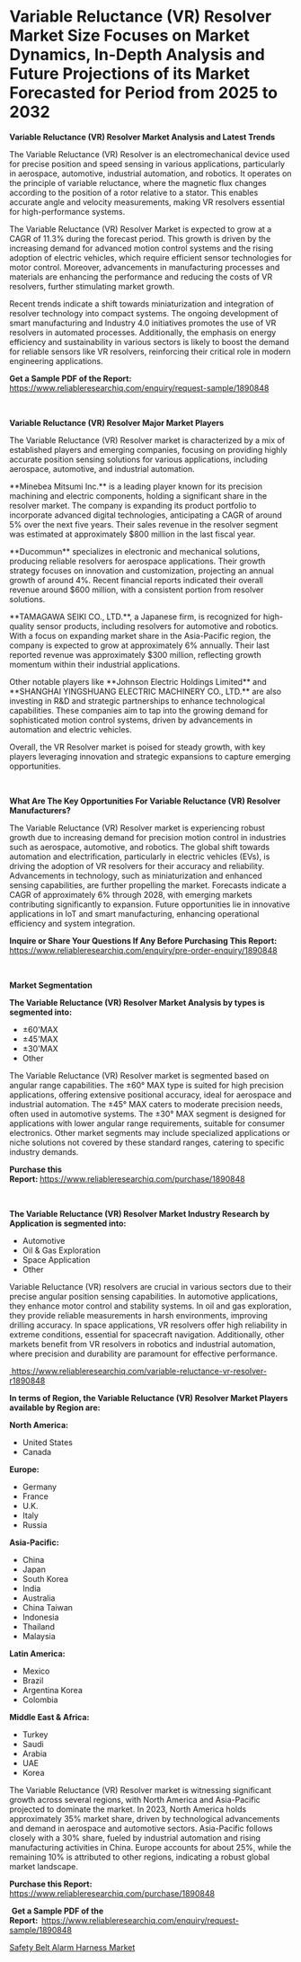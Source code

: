 <p><h1>Variable Reluctance (VR) Resolver Market Size Focuses on Market Dynamics, In-Depth Analysis and Future Projections of its Market Forecasted for Period from 2025 to 2032</h1></p><p><strong>Variable Reluctance (VR) Resolver Market Analysis and Latest Trends</strong></p>
<p><p>The Variable Reluctance (VR) Resolver is an electromechanical device used for precise position and speed sensing in various applications, particularly in aerospace, automotive, industrial automation, and robotics. It operates on the principle of variable reluctance, where the magnetic flux changes according to the position of a rotor relative to a stator. This enables accurate angle and velocity measurements, making VR resolvers essential for high-performance systems.</p><p>The Variable Reluctance (VR) Resolver Market is expected to grow at a CAGR of 11.3% during the forecast period. This growth is driven by the increasing demand for advanced motion control systems and the rising adoption of electric vehicles, which require efficient sensor technologies for motor control. Moreover, advancements in manufacturing processes and materials are enhancing the performance and reducing the costs of VR resolvers, further stimulating market growth.</p><p>Recent trends indicate a shift towards miniaturization and integration of resolver technology into compact systems. The ongoing development of smart manufacturing and Industry 4.0 initiatives promotes the use of VR resolvers in automated processes. Additionally, the emphasis on energy efficiency and sustainability in various sectors is likely to boost the demand for reliable sensors like VR resolvers, reinforcing their critical role in modern engineering applications.</p></p>
<p><strong>Get a Sample PDF of the Report:&nbsp;</strong> <a href="https://www.reliableresearchiq.com/enquiry/request-sample/1890848?utm_campaign=2447&utm_medium=2&utm_source=Github&utm_content=ia&utm_term=13022025&utm_id=variable-reluctance-vr-resolver">https://www.reliableresearchiq.com/enquiry/request-sample/1890848</a></p>
<p>&nbsp;</p>
<p><strong>Variable Reluctance (VR) Resolver Major Market Players</strong></p>
<p><p>The Variable Reluctance (VR) Resolver market is characterized by a mix of established players and emerging companies, focusing on providing highly accurate position sensing solutions for various applications, including aerospace, automotive, and industrial automation.</p><p>**Minebea Mitsumi Inc.** is a leading player known for its precision machining and electric components, holding a significant share in the resolver market. The company is expanding its product portfolio to incorporate advanced digital technologies, anticipating a CAGR of around 5% over the next five years. Their sales revenue in the resolver segment was estimated at approximately $800 million in the last fiscal year.</p><p>**Ducommun** specializes in electronic and mechanical solutions, producing reliable resolvers for aerospace applications. Their growth strategy focuses on innovation and customization, projecting an annual growth of around 4%. Recent financial reports indicated their overall revenue around $600 million, with a consistent portion from resolver solutions.</p><p>**TAMAGAWA SEIKI CO., LTD.**, a Japanese firm, is recognized for high-quality sensor products, including resolvers for automotive and robotics. With a focus on expanding market share in the Asia-Pacific region, the company is expected to grow at approximately 6% annually. Their last reported revenue was approximately $300 million, reflecting growth momentum within their industrial applications.</p><p>Other notable players like **Johnson Electric Holdings Limited** and **SHANGHAI YINGSHUANG ELECTRIC MACHINERY CO., LTD.** are also investing in R&D and strategic partnerships to enhance technological capabilities. These companies aim to tap into the growing demand for sophisticated motion control systems, driven by advancements in automation and electric vehicles.</p><p>Overall, the VR Resolver market is poised for steady growth, with key players leveraging innovation and strategic expansions to capture emerging opportunities.</p></p>
<p>&nbsp;</p>
<p><strong>What Are The Key Opportunities For Variable Reluctance (VR) Resolver Manufacturers?</strong></p>
<p><p>The Variable Reluctance (VR) Resolver market is experiencing robust growth due to increasing demand for precision motion control in industries such as aerospace, automotive, and robotics. The global shift towards automation and electrification, particularly in electric vehicles (EVs), is driving the adoption of VR resolvers for their accuracy and reliability. Advancements in technology, such as miniaturization and enhanced sensing capabilities, are further propelling the market. Forecasts indicate a CAGR of approximately 6% through 2028, with emerging markets contributing significantly to expansion. Future opportunities lie in innovative applications in IoT and smart manufacturing, enhancing operational efficiency and system integration.</p></p>
<p><strong>Inquire or Share Your Questions If Any Before Purchasing This Report:</strong> <a href="https://www.reliableresearchiq.com/enquiry/pre-order-enquiry/1890848?utm_campaign=2447&utm_medium=2&utm_source=Github&utm_content=ia&utm_term=13022025&utm_id=variable-reluctance-vr-resolver">https://www.reliableresearchiq.com/enquiry/pre-order-enquiry/1890848</a></p>
<p>&nbsp;</p>
<p><strong>Market Segmentation</strong></p>
<p><strong>The Variable Reluctance (VR) Resolver Market Analysis by types is segmented into:</strong></p>
<p><ul><li>±60'MAX</li><li>±45'MAX</li><li>±30'MAX</li><li>Other</li></ul></p>
<p><p>The Variable Reluctance (VR) Resolver market is segmented based on angular range capabilities. The ±60° MAX type is suited for high precision applications, offering extensive positional accuracy, ideal for aerospace and industrial automation. The ±45° MAX caters to moderate precision needs, often used in automotive systems. The ±30° MAX segment is designed for applications with lower angular range requirements, suitable for consumer electronics. Other market segments may include specialized applications or niche solutions not covered by these standard ranges, catering to specific industry demands.</p></p>
<p><strong>Purchase this Report:&nbsp;</strong><a href="https://www.reliableresearchiq.com/purchase/1890848?utm_campaign=2447&utm_medium=2&utm_source=Github&utm_content=ia&utm_term=13022025&utm_id=variable-reluctance-vr-resolver">https://www.reliableresearchiq.com/purchase/1890848</a></p>
<p>&nbsp;</p>
<p><strong>The Variable Reluctance (VR) Resolver Market Industry Research by Application is segmented into:</strong></p>
<p><ul><li>Automotive</li><li>Oil & Gas Exploration</li><li>Space Application</li><li>Other</li></ul></p>
<p><p>Variable Reluctance (VR) resolvers are crucial in various sectors due to their precise angular position sensing capabilities. In automotive applications, they enhance motor control and stability systems. In oil and gas exploration, they provide reliable measurements in harsh environments, improving drilling accuracy. In space applications, VR resolvers offer high reliability in extreme conditions, essential for spacecraft navigation. Additionally, other markets benefit from VR resolvers in robotics and industrial automation, where precision and durability are paramount for effective performance.</p></p>
<p><a href="https://www.reliableresearchiq.com/variable-reluctance-vr-resolver-r1890848?utm_campaign=2447&utm_medium=2&utm_source=Github&utm_content=ia&utm_term=13022025&utm_id=variable-reluctance-vr-resolver">&nbsp;https://www.reliableresearchiq.com/variable-reluctance-vr-resolver-r1890848</a></p>
<p><strong>In terms of Region, the Variable Reluctance (VR) Resolver Market Players available by Region are:</strong></p>
<p>
    <p> <strong> North America: </strong>
        <ul>
            <li>United States</li>
            <li>Canada</li>
        </ul>
        </p> 
    <p> <strong> Europe: </strong>
        <ul>
            <li>Germany</li>
            <li>France</li>
            <li>U.K.</li>
            <li>Italy</li>
            <li>Russia</li>
        </ul>
        </p> 
    <p> <strong> Asia-Pacific: </strong>
        <ul>
            <li>China</li>
            <li>Japan</li>
            <li>South Korea</li>
            <li>India</li>
            <li>Australia</li>
            <li>China Taiwan</li>
            <li>Indonesia</li>
            <li>Thailand</li>
            <li>Malaysia</li>
        </ul>
        </p> 
    <p> <strong> Latin America: </strong>
        <ul>
            <li>Mexico</li>
            <li>Brazil</li>
            <li>Argentina Korea</li>
            <li>Colombia</li>
        </ul>
        </p> 
    <p> <strong> Middle East & Africa: </strong>
        <ul>
            <li>Turkey</li>
            <li>Saudi</li>
            <li>Arabia</li>
            <li>UAE</li>
            <li>Korea</li>
        </ul>
    </p>
    </p>
<p><p>The Variable Reluctance (VR) Resolver market is witnessing significant growth across several regions, with North America and Asia-Pacific projected to dominate the market. In 2023, North America holds approximately 35% market share, driven by technological advancements and demand in aerospace and automotive sectors. Asia-Pacific follows closely with a 30% share, fueled by industrial automation and rising manufacturing activities in China. Europe accounts for about 25%, while the remaining 10% is attributed to other regions, indicating a robust global market landscape.</p></p>
<p><strong>Purchase this Report: </strong><a href="https://www.reliableresearchiq.com/purchase/1890848?utm_campaign=2447&utm_medium=2&utm_source=Github&utm_content=ia&utm_term=13022025&utm_id=variable-reluctance-vr-resolver">https://www.reliableresearchiq.com/purchase/1890848</a></p>
<p>&nbsp;<strong>Get a Sample PDF of the Report:&nbsp;&nbsp;</strong><a href="https://www.reliableresearchiq.com/enquiry/request-sample/1890848?utm_campaign=2447&utm_medium=2&utm_source=Github&utm_content=ia&utm_term=13022025&utm_id=variable-reluctance-vr-resolver">https://www.reliableresearchiq.com/enquiry/request-sample/1890848</a></p>
<p><strong></strong></p>
<p><p><a href="https://github.com/yankimber90yankim/Market-Research-Report-List-1/blob/main/safety-belt-alarm-harness-market.md?utm_campaign=2447&utm_medium=2&utm_source=Github&utm_content=ia&utm_term=13022025&utm_id=variable-reluctance-vr-resolver">Safety Belt Alarm Harness Market</a></p></p>